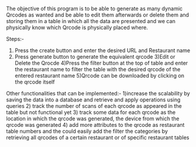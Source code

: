 The objective of this program is to be able to generate as many dynamic Qrcodes as wanted and be able to edit them afterwards or delete them and storing them in a table in which all the data are presented and we can physically know which Qrcode is physically placed where.

Steps:-
1) Press the create button and enter the desired URL and Restaurant name
2) Press generate button to generate the equivalent qrcode
3)Edit or Delete the Qrocde
4)Press the filter button at the top of table and enter the restaurant name to filter the table with the desired qrcode of the entered restaurant name
5)Qrcode can be downloaded by clicking on the qrcode itself

Other functionalities that can be implemented:-
1)increase the scalability by saving the data into a database and retrieve and apply operations using queries
2) track the number of scans of each qrcode as appeared in the table but not functional yet
3) track some data for each qrcode as the location in which the qrcode was generated, the device from which the qrcode was generated
4) add more attributes to the qrcode as restaurant table numbers and the could easily add the filter the categories by retrieving all qrcodes of a certain restaurant or of specific restaurant tables
